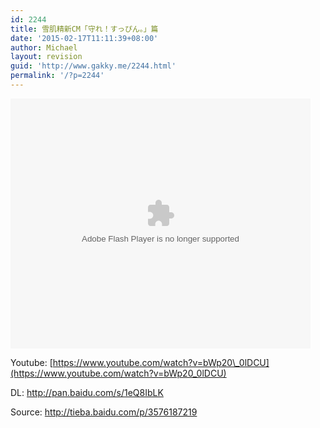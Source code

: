 ```yaml
---
id: 2244
title: 雪肌精新CM「守れ！すっぴん。」篇
date: '2015-02-17T11:11:39+08:00'
author: Michael
layout: revision
guid: 'http://www.gakky.me/2244.html'
permalink: '/?p=2244'
---
```


<embed align="middle" height="400" src="http://player.youku.com/player.php/sid/XODg5NjU4ODQ0/v.swf" type="application/x-shockwave-flash" width="480"></embed>

Youtube: [https://www.youtube.com/watch?v=bWp20\_0lDCU](https://www.youtube.com/watch?v=bWp20_0lDCU)

DL: <http://pan.baidu.com/s/1eQ8IbLK>

Source: <http://tieba.baidu.com/p/3576187219>